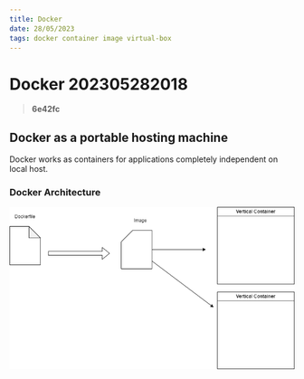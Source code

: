 ```yaml
---
title: Docker
date: 28/05/2023
tags: docker container image virtual-box
---
```


# **Docker** 202305282018 
> **6e42fc**

  

## Docker as a portable hosting machine
Docker works as containers for applications completely independent on local host.

### Docker Architecture
![](docker-architecture.png)


